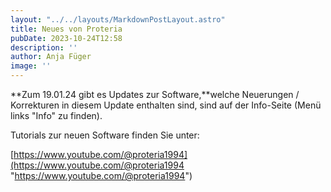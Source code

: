 ```yaml
---
layout: "../../layouts/MarkdownPostLayout.astro"
title: Neues von Proteria 
pubDate: 2023-10-24T12:58
description: ''
author: Anja Füger
image: ''
---
```


**Zum 19.01.24 gibt es Updates zur Software,**welche Neuerungen / Korrekturen in diesem Update enthalten sind, sind auf der Info-Seite (Menü links \"Info\" zu finden).

Tutorials zur neuen Software finden Sie unter:

[https://www.youtube.com/@proteria1994](https://www.youtube.com/@proteria1994 "https://www.youtube.com/@proteria1994")